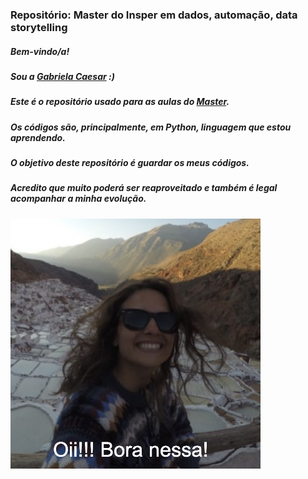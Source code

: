 ### Repositório: Master do Insper em dados, automação, data storytelling
##### Bem-vindo/a!

##### Sou a [Gabriela Caesar](gabrielacaesar.com) :)

##### Este é o repositório usado para as aulas do [Master](https://www.insper.edu.br/pos-graduacao/master-em-jornalismo-de-dados-automacao-e-data-storytelling/).
##### Os códigos são, principalmente, em Python, linguagem que estou aprendendo.

##### O objetivo deste repositório é guardar os meus códigos.
##### Acredito que muito poderá ser reaproveitado e também é legal acompanhar a minha evolução.

<img src="https://raw.githubusercontent.com/gabrielacaesar/master-insper-dados-automacao-data-storytelling/main/img/foto-welcome.png" width="400" height="400">
